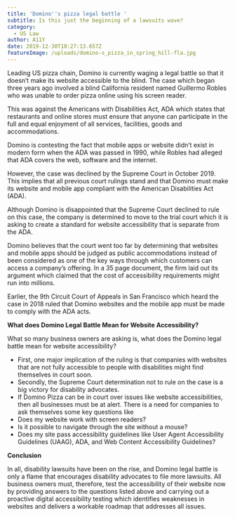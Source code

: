 ```yaml
---
title: 'Domino''s pizza legal battle '
subtitle: Is this just the beginning of a lawsuits wave?
category:
  - US Law
author: A11Y
date: 2019-12-30T18:27:13.657Z
featureImage: /uploads/domino-s_pizza_in_spring_hill-fla.jpg
---
```

Leading US pizza chain, Domino is currently waging a legal battle so that it doesn’t make its website accessible to the blind. The case which began three years ago involved a blind California resident named Guillermo Robles who was unable to order pizza online using his screen reader.

This was against the Americans with Disabilities Act, ADA which states that restaurants and online stores must ensure that anyone can participate in the full and equal enjoyment of all services, facilities, goods and accommodations.

Domino is contesting the fact that mobile apps or website didn’t exist in modern form when the ADA was passed in 1990, while Robles had alleged that ADA covers the web, software and the internet.

However, the case was declined by the Supreme Court in October 2019. This implies that all previous court rulings stand and that Domino must make its website and mobile app compliant with the American Disabilities Act (ADA).

Although Domino is disappointed that the Supreme Court declined to rule on this case, the company is determined to move to the trial court which it is asking to create a standard for website accessibility that is separate from the ADA.

Domino believes that the court went too far by determining that websites and mobile apps should be judged as public accommodations instead of been considered as one of the key ways through which customers can access a company’s offering. In a 35 page document, the firm laid out its argument which claimed that the cost of accessibility requirements might run into millions.

Earlier, the 9th Circuit Court of Appeals in San Francisco which heard the case in 2018 ruled that Domino websites and the mobile app must be made to comply with the ADA acts.

**What does Domino Legal Battle Mean for Website Accessibility?**

What so many business owners are asking is, what does the Domino legal battle mean for website accessibility?

* First, one major implication of the ruling is that companies with websites that are not fully accessible to people with disabilities might find themselves in court soon.
* Secondly, the Supreme Court determination not to rule on the case is a big victory for disability advocates.
* If Domino Pizza can be in court over issues like website accessibilities, then all businesses must be at alert. There is a need for companies to ask themselves some key questions like
* Does my website work with screen readers?
* Is it possible to navigate through the site without a mouse?
* Does my site pass accessibility guidelines like User Agent Accessibility Guidelines (UAAG), ADA, and Web Content Accessibility Guidelines?

**Conclusion**

In all, disability lawsuits have been on the rise, and Domino legal battle is only a flame that encourages disability advocates to file more lawsuits. All business owners must, therefore, test the accessibility of their website now by providing answers to the questions listed above and carrying out a proactive digital accessibility testing which identifies weaknesses in websites and delivers a workable roadmap that addresses all issues.
